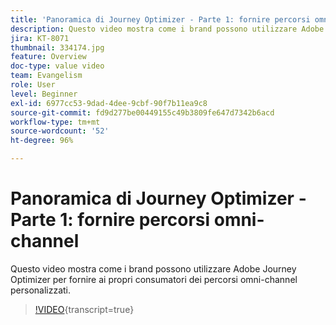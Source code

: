 ```yaml
---
title: 'Panoramica di Journey Optimizer - Parte 1: fornire percorsi omni-channel'
description: Questo video mostra come i brand possono utilizzare Adobe Journey Optimizer per fornire ai propri consumatori dei percorsi omni-channel personalizzati.
jira: KT-8071
thumbnail: 334174.jpg
feature: Overview
doc-type: value video
team: Evangelism
role: User
level: Beginner
exl-id: 6977cc53-9dad-4dee-9cbf-90f7b11ea9c8
source-git-commit: fd9d277be00449155c49b3809fe647d7342b6acd
workflow-type: tm+mt
source-wordcount: '52'
ht-degree: 96%

---
```


# Panoramica di Journey Optimizer - Parte 1: fornire percorsi omni-channel

Questo video mostra come i brand possono utilizzare Adobe Journey Optimizer per fornire ai propri consumatori dei percorsi omni-channel personalizzati.

>[!VIDEO](https://video.tv.adobe.com/v/334174?quality=12&learn=on){transcript=true}
